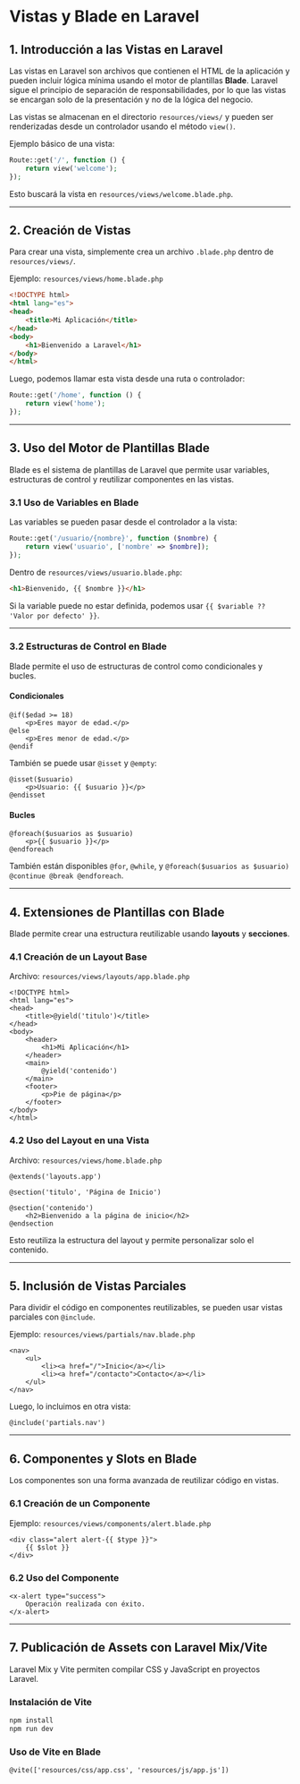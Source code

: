 # Vistas y Blade en Laravel

## 1. Introducción a las Vistas en Laravel
Las vistas en Laravel son archivos que contienen el HTML de la aplicación y pueden incluir lógica mínima usando el motor de plantillas **Blade**. Laravel sigue el principio de separación de responsabilidades, por lo que las vistas se encargan solo de la presentación y no de la lógica del negocio.

Las vistas se almacenan en el directorio `resources/views/` y pueden ser renderizadas desde un controlador usando el método `view()`.

Ejemplo básico de una vista:
```php
Route::get('/', function () {
    return view('welcome');
});
```
Esto buscará la vista en `resources/views/welcome.blade.php`.

---

## 2. Creación de Vistas
Para crear una vista, simplemente crea un archivo `.blade.php` dentro de `resources/views/`.

Ejemplo: `resources/views/home.blade.php`
```html
<!DOCTYPE html>
<html lang="es">
<head>
    <title>Mi Aplicación</title>
</head>
<body>
    <h1>Bienvenido a Laravel</h1>
</body>
</html>
```

Luego, podemos llamar esta vista desde una ruta o controlador:
```php
Route::get('/home', function () {
    return view('home');
});
```

---

## 3. Uso del Motor de Plantillas Blade
Blade es el sistema de plantillas de Laravel que permite usar variables, estructuras de control y reutilizar componentes en las vistas.

### 3.1 Uso de Variables en Blade
Las variables se pueden pasar desde el controlador a la vista:
```php
Route::get('/usuario/{nombre}', function ($nombre) {
    return view('usuario', ['nombre' => $nombre]);
});
```
Dentro de `resources/views/usuario.blade.php`:
```html
<h1>Bienvenido, {{ $nombre }}</h1>
```
Si la variable puede no estar definida, podemos usar `{{ $variable ?? 'Valor por defecto' }}`.

---

### 3.2 Estructuras de Control en Blade
Blade permite el uso de estructuras de control como condicionales y bucles.

#### Condicionales
```blade
@if($edad >= 18)
    <p>Eres mayor de edad.</p>
@else
    <p>Eres menor de edad.</p>
@endif
```
También se puede usar `@isset` y `@empty`:
```blade
@isset($usuario)
    <p>Usuario: {{ $usuario }}</p>
@endisset
```

#### Bucles
```blade
@foreach($usuarios as $usuario)
    <p>{{ $usuario }}</p>
@endforeach
```
También están disponibles `@for`, `@while`, y `@foreach($usuarios as $usuario) @continue @break @endforeach`.

---

## 4. Extensiones de Plantillas con Blade
Blade permite crear una estructura reutilizable usando **layouts** y **secciones**.

### 4.1 Creación de un Layout Base
Archivo: `resources/views/layouts/app.blade.php`
```blade
<!DOCTYPE html>
<html lang="es">
<head>
    <title>@yield('titulo')</title>
</head>
<body>
    <header>
        <h1>Mi Aplicación</h1>
    </header>
    <main>
        @yield('contenido')
    </main>
    <footer>
        <p>Pie de página</p>
    </footer>
</body>
</html>
```

### 4.2 Uso del Layout en una Vista
Archivo: `resources/views/home.blade.php`
```blade
@extends('layouts.app')

@section('titulo', 'Página de Inicio')

@section('contenido')
    <h2>Bienvenido a la página de inicio</h2>
@endsection
```
Esto reutiliza la estructura del layout y permite personalizar solo el contenido.

---

## 5. Inclusión de Vistas Parciales
Para dividir el código en componentes reutilizables, se pueden usar vistas parciales con `@include`.

Ejemplo: `resources/views/partials/nav.blade.php`
```blade
<nav>
    <ul>
        <li><a href="/">Inicio</a></li>
        <li><a href="/contacto">Contacto</a></li>
    </ul>
</nav>
```

Luego, lo incluimos en otra vista:
```blade
@include('partials.nav')
```

---

## 6. Componentes y Slots en Blade
Los componentes son una forma avanzada de reutilizar código en vistas.

### 6.1 Creación de un Componente
Ejemplo: `resources/views/components/alert.blade.php`
```blade
<div class="alert alert-{{ $type }}">
    {{ $slot }}
</div>
```

### 6.2 Uso del Componente
```blade
<x-alert type="success">
    Operación realizada con éxito.
</x-alert>
```

---

## 7. Publicación de Assets con Laravel Mix/Vite
Laravel Mix y Vite permiten compilar CSS y JavaScript en proyectos Laravel.

### Instalación de Vite
```bash
npm install
npm run dev
```

### Uso de Vite en Blade
```blade
@vite(['resources/css/app.css', 'resources/js/app.js'])
```